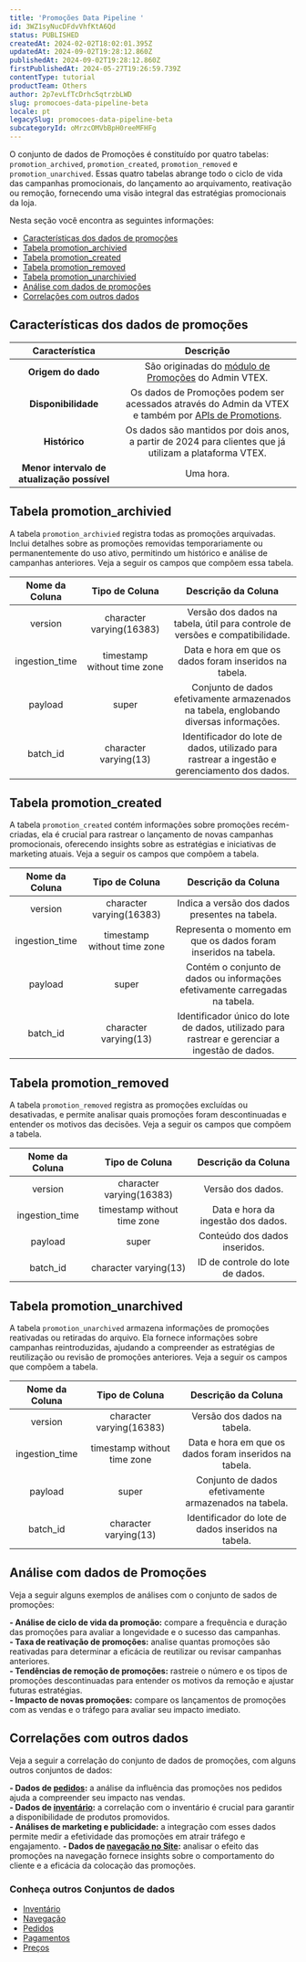 ```yaml
---
title: 'Promoções Data Pipeline '
id: 3WZ1syNucDFdvVhfKtA6Qd
status: PUBLISHED
createdAt: 2024-02-02T18:02:01.395Z
updatedAt: 2024-09-02T19:28:12.860Z
publishedAt: 2024-09-02T19:28:12.860Z
firstPublishedAt: 2024-05-27T19:26:59.739Z
contentType: tutorial
productTeam: Others
author: 2p7evLfTcDrhc5qtrzbLWD
slug: promocoes-data-pipeline-beta
locale: pt
legacySlug: promocoes-data-pipeline-beta
subcategoryId: oMrzcOMVbBpH0reeMFHFg
---
```


O conjunto de dados de Promoções é constituído por quatro tabelas: `promotion_archived`, `promotion_created`, `promotion_removed` e `promotion_unarchived`. Essas quatro tabelas abrange todo o ciclo de vida das campanhas promocionais, do lançamento ao arquivamento, reativação ou remoção, fornecendo uma visão integral das estratégias promocionais da loja.

Nesta seção você encontra as seguintes informações:

- [Características dos dados de promoções](#caracteristicas-dos-dados-de-promocoes)
- [Tabela promotion_archivied](#tabela-promotion_archivied)
- [Tabela promotion_created](#tabela-promotion_created)
- [Tabela promotion_removed](#tabela-promotion_removed)
- [Tabela promotion_unarchivied](#tabela-promotion_unarchivied)
- [Análise com dados de promoções](#analise-com-dados-de-promocoes)
- [Correlações com outros dados](#correlacoes-com-outros-dados)

## Características dos dados de promoções

| **Característica** | **Descrição** |
|:---:|:---:|
| **Origem do dado** | São originadas do <a href="https://help.vtex.com/pt/tracks/promocoes--6asfF1vFYiZgTQtOzwJchR">módulo de Promoções</a> do Admin VTEX. |
| **Disponibilidade** | Os dados de Promoções podem ser acessados através do Admin da VTEX e também por <a href="https://developers.vtex.com/docs/guides/promotions-overview">APIs de Promotions</a>. |
| **Histórico** | Os dados são mantidos por dois anos, a partir de 2024 para clientes que já utilizam a plataforma VTEX. |
| **Menor intervalo de atualização possível** | Uma hora. |

## Tabela promotion_archivied

A tabela `promotion_archivied` registra todas as promoções arquivadas. Inclui detalhes sobre as promoções removidas temporariamente ou permanentemente do uso ativo, permitindo um histórico e análise de campanhas anteriores. Veja a seguir os campos que compõem essa tabela.

| **Nome da Coluna** | **Tipo de Coluna** | **Descrição da Coluna** |
|:---:|:---:|:---:|
| version | character varying(16383) | Versão dos dados na tabela, útil para controle de versões e compatibilidade. |
| ingestion_time | timestamp without time zone | Data e hora em que os dados foram inseridos na tabela. |
| payload | super | Conjunto de dados efetivamente armazenados na tabela, englobando diversas informações. |
| batch_id | character varying(13) | Identificador do lote de dados, utilizado para rastrear a ingestão e gerenciamento dos dados. |

## Tabela promotion_created

A tabela `promotion_created` contém informações sobre promoções recém-criadas, ela é crucial para rastrear o lançamento de novas campanhas promocionais, oferecendo insights sobre as estratégias e iniciativas de marketing atuais. Veja a seguir os campos que compõem a tabela.

| **Nome da Coluna** | **Tipo de Coluna** | **Descrição da Coluna** |
|:---:|:---:|:---:|
| version | character varying(16383) | Indica a versão dos dados presentes na tabela. |
| ingestion_time | timestamp without time zone | Representa o momento em que os dados foram inseridos na tabela. |
| payload | super | Contém o conjunto de dados ou informações efetivamente carregadas na tabela. |
| batch_id | character varying(13) | Identificador único do lote de dados, utilizado para rastrear e gerenciar a ingestão de dados. |

## Tabela promotion_removed

A tabela `promotion_removed` registra as promoções excluídas ou desativadas, e permite analisar quais promoções foram descontinuadas e entender os motivos das decisões. Veja a seguir os campos que compõem a tabela.

| **Nome da Coluna** | **Tipo de Coluna** | **Descrição da Coluna** |
|:---:|:---:|:---:|
| version | character varying(16383) | Versão dos dados. |
| ingestion_time | timestamp without time zone | Data e hora da ingestão dos dados. |
| payload | super | Conteúdo dos dados inseridos. |
| batch_id | character varying(13) | ID de controle do lote de dados. |

## Tabela promotion_unarchived

A tabela `promotion_unarchived` armazena informações de promoções reativadas ou retiradas do arquivo. Ela fornece informações sobre campanhas reintroduzidas, ajudando a compreender as estratégias de reutilização ou revisão de promoções anteriores. Veja a seguir os campos que compõem a tabela.  

| **Nome da Coluna** | **Tipo de Coluna** | **Descrição da Coluna** |
|:---:|:---:|:---:|
| version | character varying(16383) | Versão dos dados na tabela. |
| ingestion_time | timestamp without time zone | Data e hora em que os dados foram inseridos na tabela. |
| payload | super | Conjunto de dados efetivamente armazenados na tabela. |
| batch_id | character varying(13) | Identificador do lote de dados inseridos na tabela. |

## Análise com dados de Promoções

Veja a seguir alguns exemplos de análises com o conjunto de sados de promoções:

**- Análise de ciclo de vida da promoção:** compare a frequência e duração das promoções para avaliar a longevidade e o sucesso das campanhas.  
**- Taxa de reativação de promoções:** analise quantas promoções são reativadas para determinar a eficácia de reutilizar ou revisar campanhas anteriores.  
**- Tendências de remoção de promoções:** rastreie o número e os tipos de promoções descontinuadas para entender os motivos da remoção e ajustar futuras estratégias.  
**- Impacto de novas promoções:** compare os lançamentos de promoções com as vendas e o tráfego para avaliar seu impacto imediato.  

## Correlações com outros dados

Veja a seguir a correlação do conjunto de dados de promoções, com alguns outros conjuntos de dados:

**- Dados de [pedidos](https://help.vtex.com/tutorial/pedidos-data-pipeline-beta--2f3GlRJ5L5IRGVIxOmzrFv):** a análise da influência das promoções nos pedidos ajuda a compreender seu impacto nas vendas.  
**- Dados de [inventário](https://help.vtex.com/tutorial/inventario-data-pipeline-beta--2IvKMZV9SNrE6ipBRQr8h2):** a correlação com o inventário é crucial para garantir a disponibilidade de produtos promovidos.  
**- Análises de marketing e publicidade:** a integração com esses dados permite medir a efetividade das promoções em atrair tráfego e engajamento.
**- Dados de [navegação no Site](https://help.vtex.com/tutorial/navegacao-data-pipeline-beta--4X4hK0zdIHN0Xn5x2MLYYd):** analisar o efeito das promoções na navegação fornece insights sobre o comportamento do cliente e a eficácia da colocação das promoções. 

### Conheça outros Conjuntos de dados

- [Inventário](https://help.vtex.com/tutorial/inventario-data-pipeline-beta--2IvKMZV9SNrE6ipBRQr8h2)
- [Navegação](https://help.vtex.com/tutorial/navegacao-data-pipeline-beta--4X4hK0zdIHN0Xn5x2MLYYd) 
- [Pedidos](https://help.vtex.com/tutorial/pedidos-data-pipeline-beta--2f3GlRJ5L5IRGVIxOmzrFv)  
- [Pagamentos](https://help.vtex.com/tutorial/pagamentos-data-pipeline-beta--7LWkFaA1jPabzc5JAt1rGs)  
- [Preços](https://help.vtex.com/tutorial/precos-data-pipeline-beta--3NMGJ8dtv73Bwvo9PSz1fz)   

